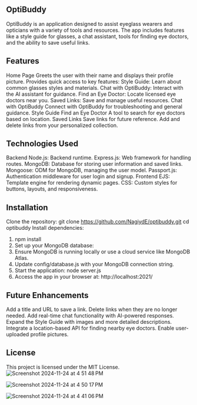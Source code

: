 ## OptiBuddy
OptiBuddy is an application designed to assist eyeglass wearers and opticians with a variety of tools and resources. The app includes features like a style guide for glasses, a chat assistant, tools for finding eye doctors, and the ability to save useful links.

## Features
Home Page
Greets the user with their name and displays their profile picture.
Provides quick access to key features:
Style Guide: Learn about common glasses styles and materials.
Chat with OptiBuddy: Interact with the AI assistant for guidance.
Find an Eye Doctor: Locate licensed eye doctors near you.
Saved Links: Save and manage useful resources.
Chat with OptiBuddy
Connect with OptiBuddy for troubleshooting and general guidance.
Style Guide
Find an Eye Doctor
A tool to search for eye doctors based on location.
Saved Links
Save links for future reference.
Add and delete links from your personalized collection.
## Technologies Used
Backend
Node.js: Backend runtime.
Express.js: Web framework for handling routes.
MongoDB: Database for storing user information and saved links.
Mongoose: ODM for MongoDB, managing the user model.
Passport.js: Authentication middleware for user login and signup.
Frontend
EJS: Template engine for rendering dynamic pages.
CSS: Custom styles for buttons, layouts, and responsiveness.

## Installation
Clone the repository:
git clone https://github.com/NagiydE/optibuddy.git
cd optibuddy
Install dependencies:
1. npm install
2. Set up your MongoDB database:
3. Ensure MongoDB is running locally or use a cloud service like MongoDB Atlas.
4. Update config/database.js with your MongoDB connection string.
5. Start the application: node server.js
6. Access the app in your browser at:
http://localhost:2021/

## Future Enhancements
Add a title and URL to save a link.
Delete links when they are no longer needed.
Add real-time chat functionality with AI-powered responses.
Expand the Style Guide with images and more detailed descriptions.
Integrate a location-based API for finding nearby eye doctors.
Enable user-uploaded profile pictures.

## License
This project is licensed under the MIT License.
![Screenshot 2024-11-24 at 4 51 48 PM](https://github.com/user-attachments/assets/a9485fce-dd28-420e-8298-289621fb6d51)

![Screenshot 2024-11-24 at 4 50 17 PM](https://github.com/user-attachments/assets/b5fd0c35-d178-49c3-b315-4139f79256e3)


![Screenshot 2024-11-24 at 4 41 06 PM](https://github.com/user-attachments/assets/13f1ed0d-d35b-4c4a-82cf-83e0c22c06cc)




